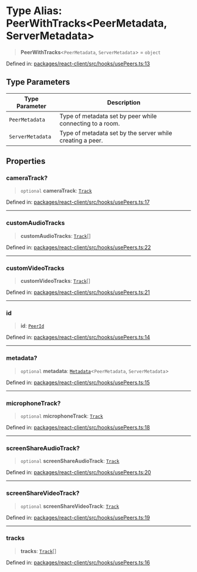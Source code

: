 # Type Alias: PeerWithTracks\<PeerMetadata, ServerMetadata\>

> **PeerWithTracks**\<`PeerMetadata`, `ServerMetadata`\> = `object`

Defined in: [packages/react-client/src/hooks/usePeers.ts:13](https://github.com/fishjam-cloud/web-client-sdk/blob/00cc23b021c6e87a4a0f647ceccc9acb897b5a38/packages/react-client/src/hooks/usePeers.ts#L13)

## Type Parameters

| Type Parameter | Description |
| ------ | ------ |
| `PeerMetadata` | Type of metadata set by peer while connecting to a room. |
| `ServerMetadata` | Type of metadata set by the server while creating a peer. |

## Properties

### cameraTrack?

> `optional` **cameraTrack**: [`Track`](Track.md)

Defined in: [packages/react-client/src/hooks/usePeers.ts:17](https://github.com/fishjam-cloud/web-client-sdk/blob/00cc23b021c6e87a4a0f647ceccc9acb897b5a38/packages/react-client/src/hooks/usePeers.ts#L17)

***

### customAudioTracks

> **customAudioTracks**: [`Track`](Track.md)[]

Defined in: [packages/react-client/src/hooks/usePeers.ts:22](https://github.com/fishjam-cloud/web-client-sdk/blob/00cc23b021c6e87a4a0f647ceccc9acb897b5a38/packages/react-client/src/hooks/usePeers.ts#L22)

***

### customVideoTracks

> **customVideoTracks**: [`Track`](Track.md)[]

Defined in: [packages/react-client/src/hooks/usePeers.ts:21](https://github.com/fishjam-cloud/web-client-sdk/blob/00cc23b021c6e87a4a0f647ceccc9acb897b5a38/packages/react-client/src/hooks/usePeers.ts#L21)

***

### id

> **id**: [`PeerId`](PeerId.md)

Defined in: [packages/react-client/src/hooks/usePeers.ts:14](https://github.com/fishjam-cloud/web-client-sdk/blob/00cc23b021c6e87a4a0f647ceccc9acb897b5a38/packages/react-client/src/hooks/usePeers.ts#L14)

***

### metadata?

> `optional` **metadata**: [`Metadata`](Metadata.md)\<`PeerMetadata`, `ServerMetadata`\>

Defined in: [packages/react-client/src/hooks/usePeers.ts:15](https://github.com/fishjam-cloud/web-client-sdk/blob/00cc23b021c6e87a4a0f647ceccc9acb897b5a38/packages/react-client/src/hooks/usePeers.ts#L15)

***

### microphoneTrack?

> `optional` **microphoneTrack**: [`Track`](Track.md)

Defined in: [packages/react-client/src/hooks/usePeers.ts:18](https://github.com/fishjam-cloud/web-client-sdk/blob/00cc23b021c6e87a4a0f647ceccc9acb897b5a38/packages/react-client/src/hooks/usePeers.ts#L18)

***

### screenShareAudioTrack?

> `optional` **screenShareAudioTrack**: [`Track`](Track.md)

Defined in: [packages/react-client/src/hooks/usePeers.ts:20](https://github.com/fishjam-cloud/web-client-sdk/blob/00cc23b021c6e87a4a0f647ceccc9acb897b5a38/packages/react-client/src/hooks/usePeers.ts#L20)

***

### screenShareVideoTrack?

> `optional` **screenShareVideoTrack**: [`Track`](Track.md)

Defined in: [packages/react-client/src/hooks/usePeers.ts:19](https://github.com/fishjam-cloud/web-client-sdk/blob/00cc23b021c6e87a4a0f647ceccc9acb897b5a38/packages/react-client/src/hooks/usePeers.ts#L19)

***

### tracks

> **tracks**: [`Track`](Track.md)[]

Defined in: [packages/react-client/src/hooks/usePeers.ts:16](https://github.com/fishjam-cloud/web-client-sdk/blob/00cc23b021c6e87a4a0f647ceccc9acb897b5a38/packages/react-client/src/hooks/usePeers.ts#L16)
